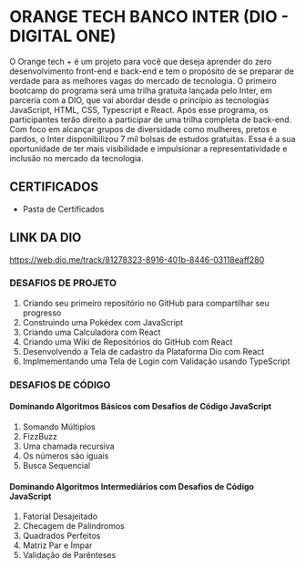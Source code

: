 # ORANGE TECH BANCO INTER (DIO - DIGITAL ONE)
O Orange tech + é um projeto para você que deseja aprender do zero desenvolvimento front-end e back-end e tem o propósito de se preparar de verdade para as melhores vagas do mercado de tecnologia. O primeiro bootcamp do programa será uma trilha gratuita lançada pelo Inter, em parceria com a DIO, que vai abordar desde o princípio as tecnologias JavaScript, HTML, CSS, Typescript e React. Após esse programa, os participantes terão direito a participar de uma trilha completa de back-end. Com foco em alcançar grupos de diversidade como mulheres, pretos e pardos, o Inter disponibilizou 7 mil bolsas de estudos gratuitas. Essa é a sua oportunidade de ter mais visibilidade e impulsionar a representatividade e inclusão no mercado da tecnologia.

## CERTIFICADOS
* Pasta de Certificados

## LINK DA DIO
https://web.dio.me/track/81278323-8916-401b-8446-03118eaff280


### DESAFIOS DE PROJETO
1. Criando seu primeiro repositório no GitHub para compartilhar seu progresso
2. Construindo uma Pokédex com JavaScript
3. Criando uma Calculadora com React
4. Criando uma Wiki de Repositórios do GitHub com React
5. Desenvolvendo a Tela de cadastro da Plataforma Dio com React
6. Implmementando uma Tela de Login com Validação usando TypeScript

### DESAFIOS DE CÓDIGO
#### Dominando Algoritmos Básicos com Desafios de Código JavaScript
1. Somando Múltiplos
2. FizzBuzz
3. Uma chamada recursiva
4. Os números são iguais
5. Busca Sequencial

#### Dominando Algoritmos Intermediários com Desafios de Código JavaScript
1. Fatorial Desajeitado
2. Checagem de Palíndromos
3. Quadrados Perfeitos
4. Matriz Par e Ímpar
5. Validação de Parênteses
